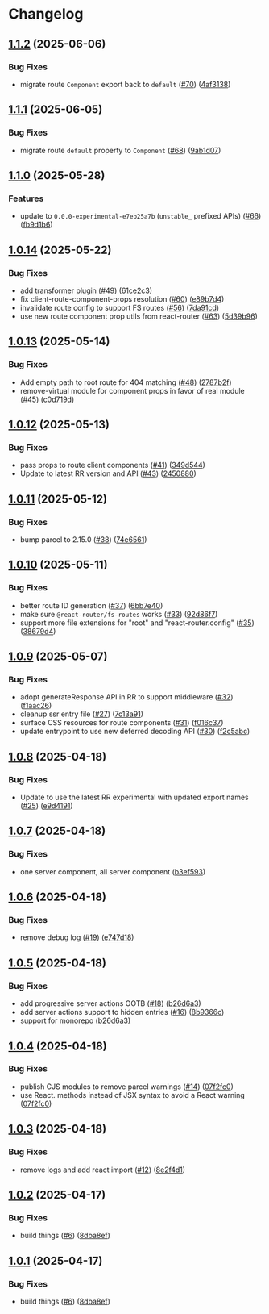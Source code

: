 # Changelog

## [1.1.2](https://github.com/jacob-ebey/parcel-plugin-react-router/compare/parcel-resolver-react-router-experimental-v1.1.1...parcel-resolver-react-router-experimental-v1.1.2) (2025-06-06)


### Bug Fixes

* migrate route `Component` export back to `default` ([#70](https://github.com/jacob-ebey/parcel-plugin-react-router/issues/70)) ([4af3138](https://github.com/jacob-ebey/parcel-plugin-react-router/commit/4af3138192f32a353847bbb0e00dc3e899f81912))

## [1.1.1](https://github.com/jacob-ebey/parcel-plugin-react-router/compare/parcel-resolver-react-router-experimental-v1.1.0...parcel-resolver-react-router-experimental-v1.1.1) (2025-06-05)


### Bug Fixes

* migrate route `default` property to `Component` ([#68](https://github.com/jacob-ebey/parcel-plugin-react-router/issues/68)) ([9ab1d07](https://github.com/jacob-ebey/parcel-plugin-react-router/commit/9ab1d07d13e0022f626e6046364e482e451744c2))

## [1.1.0](https://github.com/jacob-ebey/parcel-plugin-react-router/compare/parcel-resolver-react-router-experimental-v1.0.14...parcel-resolver-react-router-experimental-v1.1.0) (2025-05-28)


### Features

* update to `0.0.0-experimental-e7eb25a7b` (`unstable_` prefixed APIs) ([#66](https://github.com/jacob-ebey/parcel-plugin-react-router/issues/66)) ([fb9d1b6](https://github.com/jacob-ebey/parcel-plugin-react-router/commit/fb9d1b6420cd837dc359e972b7f8ea19dee08807))

## [1.0.14](https://github.com/jacob-ebey/parcel-plugin-react-router/compare/parcel-resolver-react-router-experimental-v1.0.13...parcel-resolver-react-router-experimental-v1.0.14) (2025-05-22)


### Bug Fixes

* add transformer plugin ([#49](https://github.com/jacob-ebey/parcel-plugin-react-router/issues/49)) ([61ce2c3](https://github.com/jacob-ebey/parcel-plugin-react-router/commit/61ce2c321041e7d73c48c78f98bac63acea2b641))
* fix client-route-component-props resolution ([#60](https://github.com/jacob-ebey/parcel-plugin-react-router/issues/60)) ([e89b7d4](https://github.com/jacob-ebey/parcel-plugin-react-router/commit/e89b7d4a8a986ce25149f0022e455d1d3484a9ac))
* invalidate route config to support FS routes ([#56](https://github.com/jacob-ebey/parcel-plugin-react-router/issues/56)) ([7da91cd](https://github.com/jacob-ebey/parcel-plugin-react-router/commit/7da91cd88acc510d24194a303bdefe42af2a4875))
* use new route component prop utils from react-router ([#63](https://github.com/jacob-ebey/parcel-plugin-react-router/issues/63)) ([5d39b96](https://github.com/jacob-ebey/parcel-plugin-react-router/commit/5d39b9621900715a64c3679e3f80bad659b1b6c2))

## [1.0.13](https://github.com/jacob-ebey/parcel-plugin-react-router/compare/parcel-resolver-react-router-experimental-v1.0.12...parcel-resolver-react-router-experimental-v1.0.13) (2025-05-14)


### Bug Fixes

* Add empty path to root route for 404 matching ([#48](https://github.com/jacob-ebey/parcel-plugin-react-router/issues/48)) ([2787b2f](https://github.com/jacob-ebey/parcel-plugin-react-router/commit/2787b2fc0a505263eca03fbde0167ef3b9eb2287))
* remove-virtual module for component props in favor of real module ([#45](https://github.com/jacob-ebey/parcel-plugin-react-router/issues/45)) ([c0d719d](https://github.com/jacob-ebey/parcel-plugin-react-router/commit/c0d719d30b00b7cf046371eb903246b8d03ce995))

## [1.0.12](https://github.com/jacob-ebey/parcel-plugin-react-router/compare/parcel-resolver-react-router-experimental-v1.0.11...parcel-resolver-react-router-experimental-v1.0.12) (2025-05-13)


### Bug Fixes

* pass props to route client components ([#41](https://github.com/jacob-ebey/parcel-plugin-react-router/issues/41)) ([349d544](https://github.com/jacob-ebey/parcel-plugin-react-router/commit/349d544133cb1f12d542a0e38b00b7094ee26366))
* Update to latest RR version and API ([#43](https://github.com/jacob-ebey/parcel-plugin-react-router/issues/43)) ([2450880](https://github.com/jacob-ebey/parcel-plugin-react-router/commit/2450880721922a7330c267fed5f7ee2ce85d0446))

## [1.0.11](https://github.com/jacob-ebey/parcel-plugin-react-router/compare/parcel-resolver-react-router-experimental-v1.0.10...parcel-resolver-react-router-experimental-v1.0.11) (2025-05-12)


### Bug Fixes

* bump parcel to 2.15.0 ([#38](https://github.com/jacob-ebey/parcel-plugin-react-router/issues/38)) ([74e6561](https://github.com/jacob-ebey/parcel-plugin-react-router/commit/74e6561c87bac1bdbc314f32c80cbba0207cda09))

## [1.0.10](https://github.com/jacob-ebey/parcel-plugin-react-router/compare/parcel-resolver-react-router-experimental-v1.0.9...parcel-resolver-react-router-experimental-v1.0.10) (2025-05-11)


### Bug Fixes

* better route ID generation ([#37](https://github.com/jacob-ebey/parcel-plugin-react-router/issues/37)) ([6bb7e40](https://github.com/jacob-ebey/parcel-plugin-react-router/commit/6bb7e40311075c509800b3b73fe9560cf9811e0d))
* make sure `@react-router/fs-routes` works ([#33](https://github.com/jacob-ebey/parcel-plugin-react-router/issues/33)) ([92d86f7](https://github.com/jacob-ebey/parcel-plugin-react-router/commit/92d86f73ef31028560f6d5cc7463b672535aae52))
* support more file extensions for "root" and "react-router.config" ([#35](https://github.com/jacob-ebey/parcel-plugin-react-router/issues/35)) ([38679d4](https://github.com/jacob-ebey/parcel-plugin-react-router/commit/38679d40e76a97123db31d90068072acf34ff83a))

## [1.0.9](https://github.com/jacob-ebey/parcel-plugin-react-router/compare/parcel-resolver-react-router-experimental-v1.0.8...parcel-resolver-react-router-experimental-v1.0.9) (2025-05-07)


### Bug Fixes

* adopt generateResponse API in RR to support middleware ([#32](https://github.com/jacob-ebey/parcel-plugin-react-router/issues/32)) ([f1aac26](https://github.com/jacob-ebey/parcel-plugin-react-router/commit/f1aac26d0d540d9240e53af2ca5555dc2dabf2c5))
* cleanup ssr entry file ([#27](https://github.com/jacob-ebey/parcel-plugin-react-router/issues/27)) ([7c13a91](https://github.com/jacob-ebey/parcel-plugin-react-router/commit/7c13a911c80475a611993bbc340bb5330f1133db))
* surface CSS resources for route components ([#31](https://github.com/jacob-ebey/parcel-plugin-react-router/issues/31)) ([f016c37](https://github.com/jacob-ebey/parcel-plugin-react-router/commit/f016c37e89e76c9c89738dafc77cbf02d06ad9f0))
* update entrypoint to use new deferred decoding API ([#30](https://github.com/jacob-ebey/parcel-plugin-react-router/issues/30)) ([f2c5abc](https://github.com/jacob-ebey/parcel-plugin-react-router/commit/f2c5abc53ce3614345c5015876a5db3d0f5f19d2))

## [1.0.8](https://github.com/jacob-ebey/parcel-plugin-react-router/compare/parcel-resolver-react-router-experimental-v1.0.7...parcel-resolver-react-router-experimental-v1.0.8) (2025-04-18)


### Bug Fixes

* Update to use the latest RR experimental with updated export names ([#25](https://github.com/jacob-ebey/parcel-plugin-react-router/issues/25)) ([e9d4191](https://github.com/jacob-ebey/parcel-plugin-react-router/commit/e9d41915990fba2b067d5926e0d92b2f4adc5524))

## [1.0.7](https://github.com/jacob-ebey/parcel-plugin-react-router/compare/parcel-resolver-react-router-experimental-v1.0.6...parcel-resolver-react-router-experimental-v1.0.7) (2025-04-18)


### Bug Fixes

* one server component, all server component ([b3ef593](https://github.com/jacob-ebey/parcel-plugin-react-router/commit/b3ef593a5ab6a2ecb0d70b89ed552fdc59227859))

## [1.0.6](https://github.com/jacob-ebey/parcel-plugin-react-router/compare/parcel-resolver-react-router-experimental-v1.0.5...parcel-resolver-react-router-experimental-v1.0.6) (2025-04-18)


### Bug Fixes

* remove debug log ([#19](https://github.com/jacob-ebey/parcel-plugin-react-router/issues/19)) ([e747d18](https://github.com/jacob-ebey/parcel-plugin-react-router/commit/e747d1839597ddefcac996e0ad55ba3fe44f1281))

## [1.0.5](https://github.com/jacob-ebey/parcel-plugin-react-router/compare/parcel-resolver-react-router-experimental-v1.0.4...parcel-resolver-react-router-experimental-v1.0.5) (2025-04-18)


### Bug Fixes

* add progressive server actions OOTB ([#18](https://github.com/jacob-ebey/parcel-plugin-react-router/issues/18)) ([b26d6a3](https://github.com/jacob-ebey/parcel-plugin-react-router/commit/b26d6a3c78c3602521610fe054619fee056c3d48))
* add server actions support to hidden entries ([#16](https://github.com/jacob-ebey/parcel-plugin-react-router/issues/16)) ([8b9366c](https://github.com/jacob-ebey/parcel-plugin-react-router/commit/8b9366c754d722d22e68986822fc3e95e23f9b14))
* support for monorepo ([b26d6a3](https://github.com/jacob-ebey/parcel-plugin-react-router/commit/b26d6a3c78c3602521610fe054619fee056c3d48))

## [1.0.4](https://github.com/jacob-ebey/parcel-plugin-react-router/compare/parcel-resolver-react-router-experimental-v1.0.3...parcel-resolver-react-router-experimental-v1.0.4) (2025-04-18)


### Bug Fixes

* publish CJS modules to remove parcel warnings ([#14](https://github.com/jacob-ebey/parcel-plugin-react-router/issues/14)) ([07f2fc0](https://github.com/jacob-ebey/parcel-plugin-react-router/commit/07f2fc0062463cd50ca8b53f34d9e6bf89ddac1a))
* use React. methods instead of JSX syntax to avoid a React warning ([07f2fc0](https://github.com/jacob-ebey/parcel-plugin-react-router/commit/07f2fc0062463cd50ca8b53f34d9e6bf89ddac1a))

## [1.0.3](https://github.com/jacob-ebey/parcel-plugin-react-router/compare/parcel-resolver-react-router-experimental-v1.0.2...parcel-resolver-react-router-experimental-v1.0.3) (2025-04-18)


### Bug Fixes

* remove logs and add react import ([#12](https://github.com/jacob-ebey/parcel-plugin-react-router/issues/12)) ([8e2f4d1](https://github.com/jacob-ebey/parcel-plugin-react-router/commit/8e2f4d1cac8a7f8ec8b094ae39e52dd9c0351ae2))

## [1.0.2](https://github.com/jacob-ebey/parcel-plugin-react-router/compare/parcel-resolver-react-router-experimental-v1.0.1...parcel-resolver-react-router-experimental-v1.0.2) (2025-04-17)


### Bug Fixes

* build things ([#6](https://github.com/jacob-ebey/parcel-plugin-react-router/issues/6)) ([8dba8ef](https://github.com/jacob-ebey/parcel-plugin-react-router/commit/8dba8efcd4209f8e69fa763a82ecc0892cd0ea22))

## [1.0.1](https://github.com/jacob-ebey/parcel-plugin-react-router/compare/parcel-resolver-react-router-experimental-v1.0.0...parcel-resolver-react-router-experimental-v1.0.1) (2025-04-17)


### Bug Fixes

* build things ([#6](https://github.com/jacob-ebey/parcel-plugin-react-router/issues/6)) ([8dba8ef](https://github.com/jacob-ebey/parcel-plugin-react-router/commit/8dba8efcd4209f8e69fa763a82ecc0892cd0ea22))
